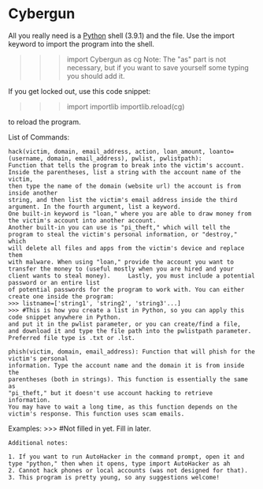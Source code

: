 # Cybergun

All you really need is a [Python](python.org) shell (3.9.1) and the file. Use the import keyword to import the program into the shell.

>>> import Cybergun as cg
Note: The "as" part is not necessary, but if you want to save yourself some typing you should add it.

If you get locked out, use this code snippet:

>>> import importlib
>>> importlib.reload(cg)

to reload the program.

List of Commands:

    hack(victim, domain, email_address, action, loan_amount, loanto=(username, domain, email_address), pwlist, pwlistpath):
    Function that tells the program to break into the victim's account.
    Inside the parentheses, list a string with the account name of the victim,
    then type the name of the domain (website url) the account is from inside another
    string, and then list the victim's email address inside the third argument. In the fourth argument, list a keyword.
    One built-in keyword is "loan," where you are able to draw money from the victim's account into another account.
    Another built-in you can use is "pi_theft," which will tell the
    program to steal the victim's personal information, or "destroy," which
    will delete all files and apps from the victim's device and replace them
    with malware. When using "loan," provide the account you want to transfer the money to (useful mostly when you are hired and your client wants to steal money).     Lastly, you must include a potential password or an entire list
    of potential passwords for the program to work with. You can either
    create one inside the program:
    >>> listname=['string1', 'string2', 'string3'...]
    >>> #This is how you create a list in Python, so you can apply this code snippet anywhere in Python.
    and put it in the pwlist parameter, or you can create/find a file,
    and download it and type the file path into the pwlistpath parameter. Preferred file type is .txt or .lst.

    phish(victim, domain, email_address): Function that will phish for the victim's personal
    information. Type the account name and the domain it is from inside the
    parentheses (both in strings). This function is essentially the same as
    "pi_theft," but it doesn't use account hacking to retrieve information.
    You may have to wait a long time, as this function depends on the
    victim's response. This function uses scam emails.
    
Examples:
    >>> #Not filled in yet. Fill in later.

    Additional notes:
     
    1. If you want to run AutoHacker in the command prompt, open it and type "python," then when it opens, type import AutoHacker as ah
    2. Cannot hack phones or local accounts (was not designed for that).
    3. This program is pretty young, so any suggestions welcome!
